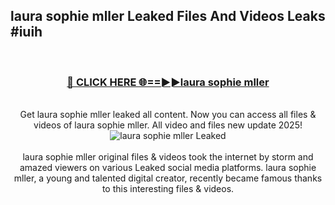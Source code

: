 ## laura sophie mller Leaked Files And Videos Leaks #iuih
<br>
<div align="center">
<h3><a href="https://watchclip.my.id/laura sophie mller" rel="nofollow">🔴 CLICK HERE 🌐==►►laura sophie mller</a></h3>
<br>
Get laura sophie mller leaked all content. Now you can access all files & videos of laura sophie mller. All video and files new update 2025!
<br>
<a href="https://watchclip.my.id/laura sophie mller" rel="nofollow" data-target="animated-image.originalLink"><img src="https://i.ibb.co.com/WyWwxjT/player-gif2.gif" alt="laura sophie mller Leaked" style="max-width: 100%; display: inline-block;" data-target="animated-image.originalImage"></a>
<br><br>
laura sophie mller original files & videos took the internet by storm and amazed viewers on various Leaked social media platforms. laura sophie mller, a young and talented digital creator, recently became famous thanks to this interesting files & videos.
</div>
<br>